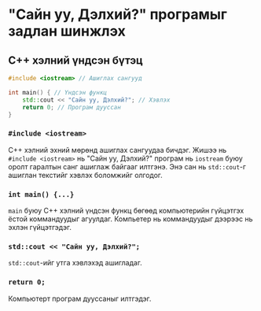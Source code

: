 # "Сайн уу, Дэлхий?" програмыг задлан шинжлэх

## C++ хэлний үндсэн бүтэц
```cpp
#include <iostream> // Ашиглах сангууд

int main() { // Үндсэн функц
    std::cout << "Сайн уу, Дэлхий?"; // Хэвлэх
    return 0; // Програм дууссан
}
```

### `#include <iostream>`
C++ хэлний эхний мөрөнд ашиглах сангуудаа бичдэг. Жишээ нь `#include <iostream>` нь "Сайн уу, Дэлхий?" програм нь `iostream` буюу оролт гаралтын санг ашиглаж байгааг илтгэнэ. Энэ сан нь `std::cout`-г ашиглан текстийг хэвлэх боломжийг олгодог.

### `int main() {...}`
`main` буюу C++ хэлний үндсэн функц бөгөөд компьютерийн гүйцэтгэх ёстой коммандуудыг агуулдаг. Компьетер нь коммандуудыг дээрээс нь эхлэн гүйцэтгэдэг.

### `std::cout << "Сайн уу, Дэлхий?";`
`std::cout`-ийг утга хэвлэхэд ашигладаг.

### `return 0;`
Компьютерт програм дууссаныг илтгэдэг.